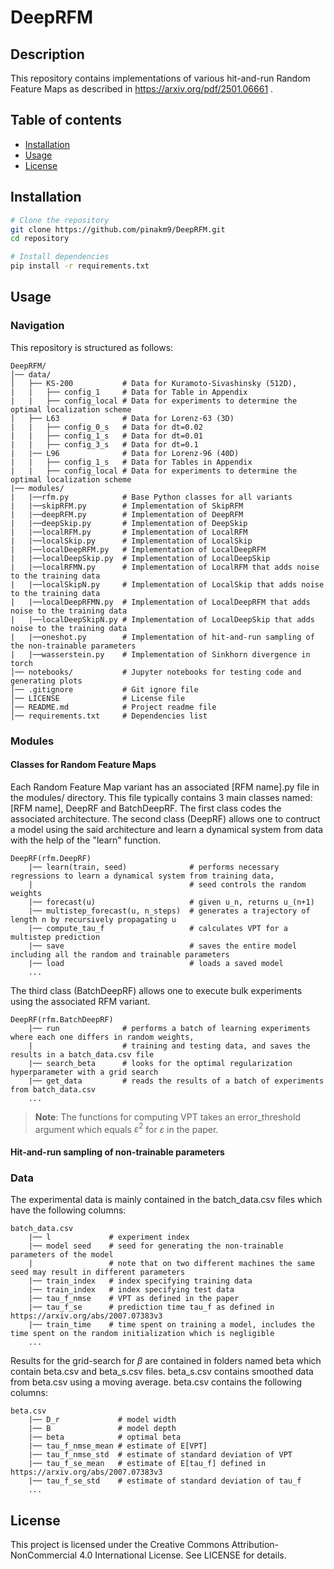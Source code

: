# DeepRFM

## Description
This repository contains implementations of various hit-and-run Random Feature Maps as described in https://arxiv.org/pdf/2501.06661 .


## Table of contents
- [Installation](#installation)
- [Usage](#usage)
- [License](#license)


## Installation

```sh
# Clone the repository
git clone https://github.com/pinakm9/DeepRFM.git
cd repository

# Install dependencies
pip install -r requirements.txt 
```


## Usage
### Navigation
This repository is structured as follows:
```plaintext 
DeepRFM/
│── data/                  
│   ├── KS-200           # Data for Kuramoto-Sivashinsky (512D),
|   |   ├── config_1     # Data for Table in Appendix
|   |   ├── config_local # Data for experiments to determine the optimal localization scheme
│   ├── L63              # Data for Lorenz-63 (3D) 
|   |   ├── config_0_s   # Data for dt=0.02
|   |   ├── config_1_s   # Data for dt=0.01
|   |   ├── config_3_s   # Data for dt=0.1           
|   |── L96              # Data for Lorenz-96 (40D)
|   |   ├── config_1_s   # Data for Tables in Appendix
|   |   ├── config_local # Data for experiments to determine the optimal localization scheme
|── modules/
|   |──rfm.py            # Base Python classes for all variants
|   |──skipRFM.py        # Implementation of SkipRFM
|   |──deepRFM.py        # Implementation of DeepRFM
|   |──deepSkip.py       # Implementation of DeepSkip
|   |──localRFM.py       # Implementation of LocalRFM
|   |──localSkip.py      # Implementation of LocalSkip
|   |──localDeepRFM.py   # Implementation of LocalDeepRFM
|   |──localDeepSkip.py  # Implementation of LocalDeepSkip
|   |──localRFMN.py      # Implementation of LocalRFM that adds noise to the training data
|   |──localSkipN.py     # Implementation of LocalSkip that adds noise to the training data
|   |──localDeepRFMN.py  # Implementation of LocalDeepRFM that adds noise to the training data
|   |──localDeepSkipN.py # Implementation of LocalDeepSkip that adds noise to the training data
|   |──oneshot.py        # Implementation of hit-and-run sampling of the non-trainable parameters
|   |──wasserstein.py    # Implementation of Sinkhorn divergence in torch 
│── notebooks/           # Jupyter notebooks for testing code and generating plots
│── .gitignore           # Git ignore file
│── LICENSE              # License file
│── README.md            # Project readme file
│── requirements.txt     # Dependencies list
```
### Modules
#### Classes for Random Feature Maps
Each Random Feature Map variant has an associated [RFM name].py file in the modules/ directory. This file typically contains 3 main classes named: [RFM name], DeepRF and BatchDeepRF. The first class codes the associated architecture. The second class (DeepRF) allows one to contruct a model using the said architecture and learn a dynamical system from data with the help of the "learn" function. 
``` plaintext
DeepRF(rfm.DeepRF)
    |── learn(train, seed)              # performs necessary regressions to learn a dynamical system from training data, 
    |                                   # seed controls the random weights
    |── forecast(u)                     # given u_n, returns u_(n+1) 
    |── multistep_forecast(u, n_steps)  # generates a trajectory of length n by recursively propagating u
    |── compute_tau_f                   # calculates VPT for a multistep prediction
    |── save                            # saves the entire model including all the random and trainable parameters
    |── load                            # loads a saved model
    ...
```
The third class (BatchDeepRF) allows one to execute bulk experiments using the associated RFM variant. 
``` plaintext
DeepRF(rfm.BatchDeepRF)
    |── run              # performs a batch of learning experiments where each one differs in random weights,
    |                    # training and testing data, and saves the results in a batch_data.csv file 
    |── search_beta      # looks for the optimal regularization hyperparameter with a grid search 
    |── get_data         # reads the results of a batch of experiments from batch_data.csv
    ...
```
>**Note**: The functions for computing VPT takes an error_threshold argument which equals $\varepsilon^2$ for $\varepsilon$ in the paper.

#### Hit-and-run sampling of non-trainable parameters
### Data

The experimental data is mainly contained in the batch_data.csv files which have the following columns:
``` plaintext
batch_data.csv
    |── l             # experiment index
    |── model seed    # seed for generating the non-trainable parameters of the model 
    |                 # note that on two different machines the same seed may result in different parameters
    |── train_index   # index specifying training data
    |── train_index   # index specifying test data
    |── tau_f_nmse    # VPT as defined in the paper
    |── tau_f_se      # prediction time tau_f as defined in https://arxiv.org/abs/2007.07383v3
    |── train_time    # time spent on training a model, includes the time spent on the random initialization which is negligible
    ...
```
Results for the grid-search for $\beta$ are contained in folders named beta which contain beta.csv and beta_s.csv files. beta_s.csv contains smoothed data from beta.csv using a moving average. beta.csv contains the following columns:
``` plaintext
beta.csv
    |── D_r             # model width
    |── B               # model depth
    |── beta            # optimal beta
    |── tau_f_nmse_mean # estimate of E[VPT] 
    |── tau_f_nmse_std  # estimate of standard deviation of VPT
    |── tau_f_se_mean   # estimate of E[tau_f] defined in https://arxiv.org/abs/2007.07383v3
    |── tau_f_se_std    # estimate of standard deviation of tau_f
    ...
```


## License
This project is licensed under the Creative Commons Attribution-NonCommercial 4.0 International License. See LICENSE for details.